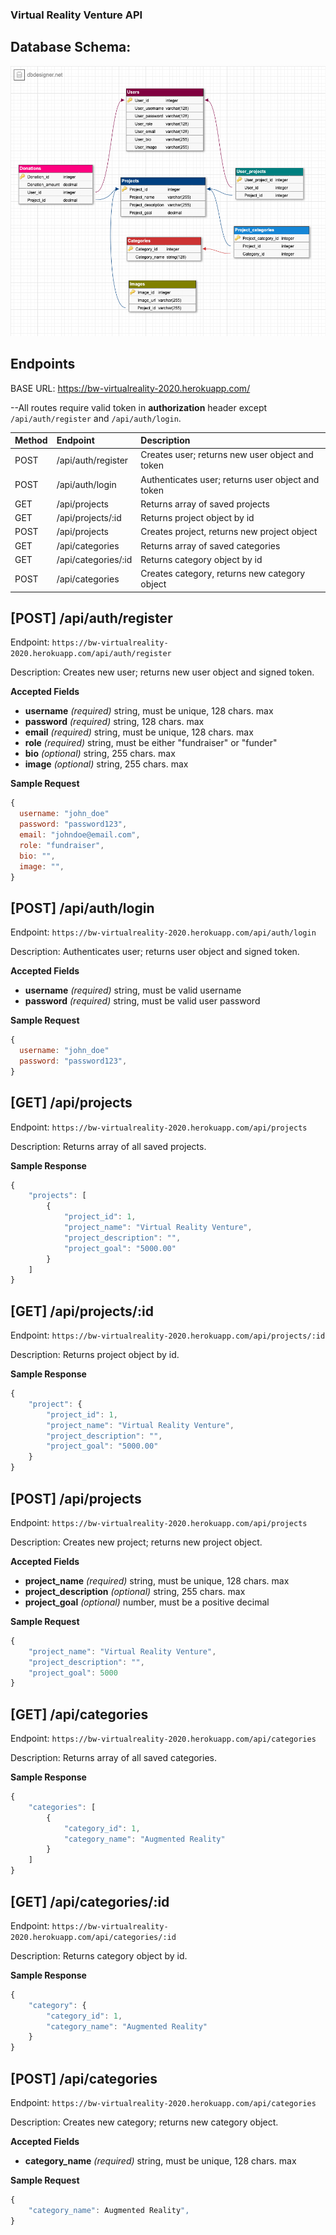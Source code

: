 ### Virtual Reality Venture API

## Database Schema:

![alt text](https://github.com/bw-virtualreality-2020/server/blob/main/images/db-schema.png?raw=true)

## Endpoints

BASE URL: https://bw-virtualreality-2020.herokuapp.com/

--All routes require valid token in **authorization** header except `/api/auth/register` and `/api/auth/login`.

| Method | Endpoint                     | Description                                       |
| :----- | :--------------------------- | :------------------------------------------------ |
| POST   | /api/auth/register           | Creates user; returns new user object and token   |
| POST   | /api/auth/login              | Authenticates user; returns user object and token |
| GET    | /api/projects                | Returns array of saved projects                   |
| GET    | /api/projects/:id            | Returns project object by id                      |
| POST   | /api/projects                | Creates project, returns new project object       |
| GET    | /api/categories              | Returns array of saved categories                 |
| GET    | /api/categories/:id          | Returns category object by id                     | 
| POST   | /api/categories              | Creates category, returns new category object     |


## [POST] /api/auth/register

Endpoint: `https://bw-virtualreality-2020.herokuapp.com/api/auth/register`

Description: Creates new user; returns new user object and signed token.

**Accepted Fields**

- **username** _(required)_ string, must be unique, 128 chars. max
- **password** _(required)_ string, 128 chars. max
- **email** _(required)_ string, must be unique, 128 chars. max
- **role** _(required)_ string, must be either "fundraiser" or "funder"
- **bio** _(optional)_ string, 255 chars. max
- **image** _(optional)_ string, 255 chars. max

**Sample Request**

```js
{
  username: "john_doe"
  password: "password123",
  email: "johndoe@email.com",
  role: "fundraiser",
  bio: "",
  image: "",
}
```

## [POST] /api/auth/login

Endpoint: `https://bw-virtualreality-2020.herokuapp.com/api/auth/login`

Description: Authenticates user; returns user object and signed token.

**Accepted Fields**

- **username** _(required)_ string, must be valid username
- **password** _(required)_ string, must be valid user password

**Sample Request**

```js
{
  username: "john_doe"
  password: "password123",
}
```

## [GET] /api/projects

Endpoint: `https://bw-virtualreality-2020.herokuapp.com/api/projects`

Description: Returns array of all saved projects.

**Sample Response**

```js
{
    "projects": [
        {
            "project_id": 1,
            "project_name": "Virtual Reality Venture",
            "project_description": "",
            "project_goal": "5000.00"
        }
    ]
}
```
## [GET] /api/projects/:id

Endpoint: `https://bw-virtualreality-2020.herokuapp.com/api/projects/:id`

Description: Returns project object by id.

**Sample Response**

```js
{
    "project": {
        "project_id": 1,
        "project_name": "Virtual Reality Venture",
        "project_description": "",
        "project_goal": "5000.00"
    }
}
```

## [POST] /api/projects

Endpoint: `https://bw-virtualreality-2020.herokuapp.com/api/projects`

Description: Creates new project; returns new project object.

**Accepted Fields**

- **project_name** _(required)_ string, must be unique, 128 chars. max
- **project_description** _(optional)_ string, 255 chars. max
- **project_goal** _(optional)_ number, must be a positive decimal

**Sample Request**

```js
{
    "project_name": "Virtual Reality Venture",
    "project_description": "",
    "project_goal": 5000
}
```

## [GET] /api/categories

Endpoint: `https://bw-virtualreality-2020.herokuapp.com/api/categories`

Description: Returns array of all saved categories.

**Sample Response**

```js
{
    "categories": [
        {
            "category_id": 1,
            "category_name": "Augmented Reality"
        }
    ]
}
```
## [GET] /api/categories/:id

Endpoint: `https://bw-virtualreality-2020.herokuapp.com/api/categories/:id`

Description: Returns category object by id.

**Sample Response**

```js
{
    "category": {
        "category_id": 1,
        "category_name": "Augmented Reality"
    }
}
```

## [POST] /api/categories

Endpoint: `https://bw-virtualreality-2020.herokuapp.com/api/categories`

Description: Creates new category; returns new category object.

**Accepted Fields**

- **category_name** _(required)_ string, must be unique, 128 chars. max

**Sample Request**

```js
{
    "category_name": Augmented Reality",
}
```



